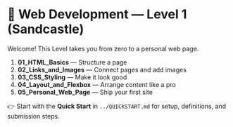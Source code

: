 # 🌻 Web Development — Level 1 (Sandcastle)

Welcome! This Level takes you from zero to a personal web page.

1. **01_HTML_Basics** — Structure a page
2. **02_Links_and_Images** — Connect pages and add images
3. **03_CSS_Styling** — Make it look good
4. **04_Layout_and_Flexbox** — Arrange content like a pro
5. **05_Personal_Web_Page** — Ship your first site

👉 Start with the **Quick Start** in `../QUICKSTART.md` for setup, definitions, and submission steps.
